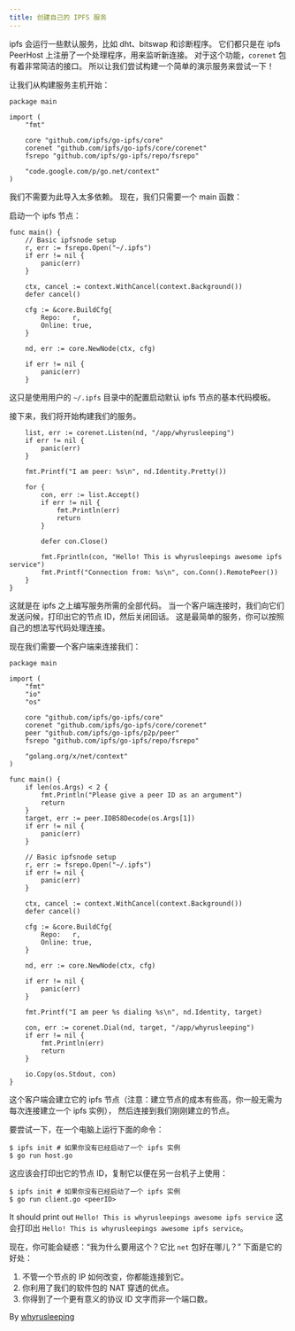 ```yaml
---
title: 创建自己的 IPFS 服务
---
```


ipfs 会运行一些默认服务，比如 dht、bitswap 和诊断程序。
它们都只是在 ipfs PeerHost 上注册了一个处理程序，用来监听新连接。
对于这个功能，`corenet` 包有着非常简洁的接口。
所以让我们尝试构建一个简单的演示服务来尝试一下！

让我们从构建服务主机开始：

```
package main

import (
	"fmt"

	core "github.com/ipfs/go-ipfs/core"
	corenet "github.com/ipfs/go-ipfs/core/corenet"
	fsrepo "github.com/ipfs/go-ipfs/repo/fsrepo"

	"code.google.com/p/go.net/context"
)
```

我们不需要为此导入太多依赖。
现在，我们只需要一个 main 函数：

启动一个 ipfs 节点：

```
func main() {
	// Basic ipfsnode setup
	r, err := fsrepo.Open("~/.ipfs")
	if err != nil {
		panic(err)
	}

	ctx, cancel := context.WithCancel(context.Background())
	defer cancel()

	cfg := &core.BuildCfg{
		Repo:   r,
		Online: true,
	}

	nd, err := core.NewNode(ctx, cfg)

	if err != nil {
		panic(err)
	}
```

这只是使用用户的 `~/.ipfs` 目录中的配置启动默认 ipfs 节点的基本代码模板。

接下来，我们将开始构建我们的服务。

```
	list, err := corenet.Listen(nd, "/app/whyrusleeping")
	if err != nil {
		panic(err)
	}

	fmt.Printf("I am peer: %s\n", nd.Identity.Pretty())

	for {
		con, err := list.Accept()
		if err != nil {
			fmt.Println(err)
			return
		}

		defer con.Close()

		fmt.Fprintln(con, "Hello! This is whyrusleepings awesome ipfs service")
		fmt.Printf("Connection from: %s\n", con.Conn().RemotePeer())
	}
}
```

这就是在 ipfs 之上编写服务所需的全部代码。
当一个客户端连接时，我们向它们发送问候，打印出它的节点 ID，然后关闭回话。
这是最简单的服务，你可以按照自己的想法写代码处理连接。

现在我们需要一个客户端来连接我们：

```
package main

import (
	"fmt"
	"io"
	"os"

	core "github.com/ipfs/go-ipfs/core"
	corenet "github.com/ipfs/go-ipfs/core/corenet"
	peer "github.com/ipfs/go-ipfs/p2p/peer"
	fsrepo "github.com/ipfs/go-ipfs/repo/fsrepo"

	"golang.org/x/net/context"
)

func main() {
	if len(os.Args) < 2 {
		fmt.Println("Please give a peer ID as an argument")
		return
	}
	target, err := peer.IDB58Decode(os.Args[1])
	if err != nil {
		panic(err)
	}

	// Basic ipfsnode setup
	r, err := fsrepo.Open("~/.ipfs")
	if err != nil {
		panic(err)
	}

	ctx, cancel := context.WithCancel(context.Background())
	defer cancel()

	cfg := &core.BuildCfg{
		Repo:   r,
		Online: true,
	}

	nd, err := core.NewNode(ctx, cfg)

	if err != nil {
		panic(err)
	}

	fmt.Printf("I am peer %s dialing %s\n", nd.Identity, target)

	con, err := corenet.Dial(nd, target, "/app/whyrusleeping")
	if err != nil {
		fmt.Println(err)
		return
	}

	io.Copy(os.Stdout, con)
}
```

这个客户端会建立它的 ipfs 节点（注意：建立节点的成本有些高，你一般无需为每次连接建立一个 ipfs 实例），
然后连接到我们刚刚建立的节点。

要尝试一下，在一个电脑上运行下面的命令：
```
$ ipfs init # 如果你没有已经启动了一个 ipfs 实例
$ go run host.go
```

这应该会打印出它的节点 ID，复制它以便在另一台机子上使用：
```
$ ipfs init # 如果你没有已经启动了一个 ipfs 实例
$ go run client.go <peerID>
```

It should print out `Hello! This is whyrusleepings awesome ipfs service`
这会打印出 `Hello! This is whyrusleepings awesome ipfs service`。

现在，你可能会疑惑：“我为什么要用这个？它比 `net` 包好在哪儿？”
下面是它的好处：

1. 不管一个节点的 IP 如何改变，你都能连接到它。
2. 你利用了我们的软件包的 NAT 穿透的优点。
3. 你得到了一个更有意义的协议 ID 文字而非一个端口数。

By [whyrusleeping](http://github.com/whyrusleeping)
